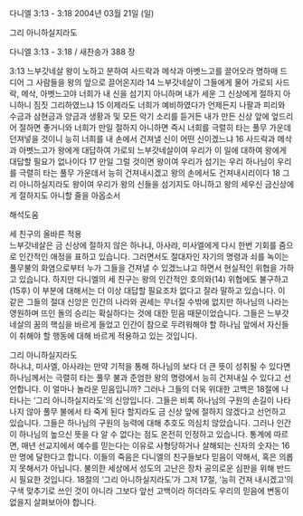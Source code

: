 다니엘 3:13 - 3:18 
2004년 03월 21일 (일)

그리 아니하실지라도



다니엘 3:13 - 3:18 / 새찬송가 388 장


3:13 느부갓네살 왕이 노하고 분하여 사드락과 메삭과 아벳느고를 끌어오라 명하매 드디어 그 사람들을 왕의 앞으로 끌어온지라 
14 느부갓네살이 그들에게 물어 가로되 사드락, 메삭, 아벳느고야 너희가 내 신을 섬기지 아니하며 내가 세운 그 신상에게 절하지 아니하니 짐짓 그리하였느냐 
15 이제라도 너희가 예비하였다가 언제든지 나팔과 피리와 수금과 삼현금과 양금과 생황과 및 모든 악기 소리를 듣거든 내가 만든 신상 앞에 엎드리어 절하면 좋거니와 너희가 만일 절하지 아니하면 즉시 너희를 극렬히 타는 풀무 가운데 던져넣을 것이니 능히 너희를 내 손에서 건져낼 신이 어떤 신이겠느냐 
16 사드락과 메삭과 아벳느고가 왕에게 대답하여 가로되 느부갓네살이여 우리가 이 일에 대하여 왕에게 대답할 필요가 없나이다 
17 만일 그럴 것이면 왕이여 우리가 섬기는 우리 하나님이 우리를 극렬히 타는 풀무 가운데서 능히 건져내시겠고 왕의 손에서도 건져내시리이다 
18 그리 아니하실지라도 왕이여 우리가 왕의 신들을 섬기지도 아니하고 왕의 세우신 금신상에게 절하지도 아니할 줄을 아옵소서

해석도움





세 친구의 올바른 적용  
느부갓네살은 금 신상에 절하지 않은 하나냐, 아사랴, 미사엘에게 다시 한번 기회를 줌으로 인간적인 애정을 표하고 있습니다. 그러면서도 절대자인 자기의 명령과 쇠를 녹이는 풀무불의 화염으로부터 누가 그들을 건져낼 수 있겠느냐고 하면서 현실적인 위협을 가하고 있습니다. 하지만 다니엘의 세 친구는 왕의 인간적인 호의와(14) 위협에도 불구하고(15후) 이 부분에 대해서는 더 이상 대답할 필요조차 없다고 잘라 말하고 있습니다. 이 같은 그들의 절대 신앙은 인간의 나라와 권세는 무너질 수밖에 없지만 하나님의 나라는 영원하며 뜨인 돌의 승리는 확실하다는 것에 대한 믿음 때문이었습니다. 그들은 느부갓네살의 꿈의 핵심을 바르게 들었고 인간이 참으로 두려워해야 할 하나님 앞에서 자신들이 취해야 할 행동에 대해 바르게 적용하고 있는 것입니다.   

그리 아니하실지라도  
하나냐, 미사엘, 아사랴는 만약 기적을 통해 하나님의 보다 더 큰 뜻이 성취될 수 있다면 하나님께서는 극렬히 타는 풀무 불과 준엄한 왕의 명령에서 능히 건져내실 수 있다고 선언합니다. 이 얼마나 놀라운 믿음입니까? 그러나 그들의 더욱 위대한 고백은 18절에 나타나는 ‘그리 아니하실지라도’의 신앙입니다. 그들은 비록 하나님의 구원의 손길이 나타나지 않아 풀무 불에서 타 죽게 된다 할지라도 금 신상 앞에 절하지 않겠다고 선언하고 있습니다. 그들은 하나님의 구원의 능력에 대해 추호도 의심치 않았습니다. 그러나 인간이 하나님의 높으신 뜻을 다 알 수 없다는 점도 온전히 인정하고 있습니다. 통계에 따르면, 매년 선교지에서 예수를 믿는다는 이유로 사형당하거나 살해되는 신자의 숫자는 16만 명에 달한다고 합니다. 이들의 죽음은 다니엘의 친구들보다 믿음이 약해서, 혹은 의롭지 못해서가 아닙니다. 불의한 세상에서 성도의 고난은 장차 공의로운 심판을 위해 반드시 필요한 것입니다. 18절의 ‘그리 아니하실지라도’가 그저 17절, ‘능히 건져 내시겠고’의 구색 맞추기로 쓰인 것이 아니라 그보다 앞선 고백이라 하더라도 우리의 믿음에 변동이 없을지 살펴보아야 합니다.